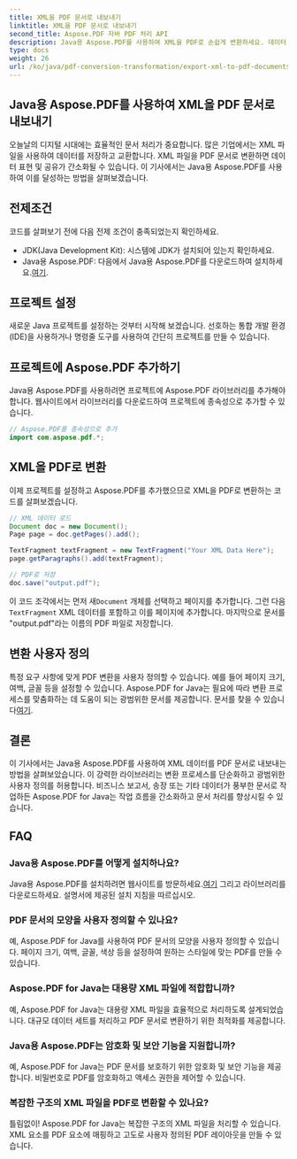 ```yaml
---
title: XML을 PDF 문서로 내보내기
linktitle: XML을 PDF 문서로 내보내기
second_title: Aspose.PDF 자바 PDF 처리 API
description: Java용 Aspose.PDF를 사용하여 XML을 PDF로 손쉽게 변환하세요. 데이터 표현 및 공유를 간소화합니다. 이 종합 가이드에서 방법을 알아보세요.
type: docs
weight: 26
url: /ko/java/pdf-conversion-transformation/export-xml-to-pdf-documents/
---
```


## Java용 Aspose.PDF를 사용하여 XML을 PDF 문서로 내보내기

오늘날의 디지털 시대에는 효율적인 문서 처리가 중요합니다. 많은 기업에서는 XML 파일을 사용하여 데이터를 저장하고 교환합니다. XML 파일을 PDF 문서로 변환하면 데이터 표현 및 공유가 간소화될 수 있습니다. 이 기사에서는 Java용 Aspose.PDF를 사용하여 이를 달성하는 방법을 살펴보겠습니다.

## 전제조건

코드를 살펴보기 전에 다음 전제 조건이 충족되었는지 확인하세요.

- JDK(Java Development Kit): 시스템에 JDK가 설치되어 있는지 확인하세요.
-  Java용 Aspose.PDF: 다음에서 Java용 Aspose.PDF를 다운로드하여 설치하세요.[여기](https://releases.aspose.com/pdf/java/).

## 프로젝트 설정

새로운 Java 프로젝트를 설정하는 것부터 시작해 보겠습니다. 선호하는 통합 개발 환경(IDE)을 사용하거나 명령줄 도구를 사용하여 간단히 프로젝트를 만들 수 있습니다. 

## 프로젝트에 Aspose.PDF 추가하기

Java용 Aspose.PDF를 사용하려면 프로젝트에 Aspose.PDF 라이브러리를 추가해야 합니다. 웹사이트에서 라이브러리를 다운로드하여 프로젝트에 종속성으로 추가할 수 있습니다.

```java
// Aspose.PDF를 종속성으로 추가
import com.aspose.pdf.*;
```

## XML을 PDF로 변환

이제 프로젝트를 설정하고 Aspose.PDF를 추가했으므로 XML을 PDF로 변환하는 코드를 살펴보겠습니다.

```java
// XML 데이터 로드
Document doc = new Document();
Page page = doc.getPages().add();

TextFragment textFragment = new TextFragment("Your XML Data Here");
page.getParagraphs().add(textFragment);

// PDF로 저장
doc.save("output.pdf");
```

 이 코드 조각에서는 먼저 새`Document` 개체를 선택하고 페이지를 추가합니다. 그런 다음`TextFragment` XML 데이터를 포함하고 이를 페이지에 추가합니다. 마지막으로 문서를 "output.pdf"라는 이름의 PDF 파일로 저장합니다.

## 변환 사용자 정의

 특정 요구 사항에 맞게 PDF 변환을 사용자 정의할 수 있습니다. 예를 들어 페이지 크기, 여백, 글꼴 등을 설정할 수 있습니다. Aspose.PDF for Java는 필요에 따라 변환 프로세스를 맞춤화하는 데 도움이 되는 광범위한 문서를 제공합니다. 문서를 찾을 수 있습니다[여기](https://reference.aspose.com/pdf/java/).

## 결론

이 기사에서는 Java용 Aspose.PDF를 사용하여 XML 데이터를 PDF 문서로 내보내는 방법을 살펴보았습니다. 이 강력한 라이브러리는 변환 프로세스를 단순화하고 광범위한 사용자 정의를 허용합니다. 비즈니스 보고서, 송장 또는 기타 데이터가 풍부한 문서로 작업하든 Aspose.PDF for Java는 작업 흐름을 간소화하고 문서 처리를 향상시킬 수 있습니다.

## FAQ

### Java용 Aspose.PDF를 어떻게 설치하나요?

 Java용 Aspose.PDF를 설치하려면 웹사이트를 방문하세요.[여기](https://releases.aspose.com/pdf/java/) 그리고 라이브러리를 다운로드하세요. 설명서에 제공된 설치 지침을 따르십시오.

### PDF 문서의 모양을 사용자 정의할 수 있나요?

예, Aspose.PDF for Java를 사용하여 PDF 문서의 모양을 사용자 정의할 수 있습니다. 페이지 크기, 여백, 글꼴, 색상 등을 설정하여 원하는 스타일에 맞는 PDF를 만들 수 있습니다.

### Aspose.PDF for Java는 대용량 XML 파일에 적합합니까?

예, Aspose.PDF for Java는 대용량 XML 파일을 효율적으로 처리하도록 설계되었습니다. 대규모 데이터 세트를 처리하고 PDF 문서로 변환하기 위한 최적화를 제공합니다.

### Java용 Aspose.PDF는 암호화 및 보안 기능을 지원합니까?

예, Aspose.PDF for Java는 PDF 문서를 보호하기 위한 암호화 및 보안 기능을 제공합니다. 비밀번호로 PDF를 암호화하고 액세스 권한을 제어할 수 있습니다.

### 복잡한 구조의 XML 파일을 PDF로 변환할 수 있나요?

틀림없이! Aspose.PDF for Java는 복잡한 구조의 XML 파일을 처리할 수 있습니다. XML 요소를 PDF 요소에 매핑하고 고도로 사용자 정의된 PDF 레이아웃을 만들 수 있습니다.